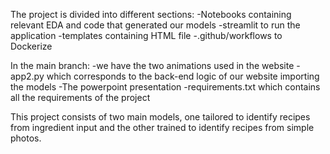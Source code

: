 The project is divided into different sections:
-Notebooks containing relevant EDA and code that generated our models
-streamlit to run the application
-templates containing HTML file
-.github/workflows to Dockerize

In the main branch:
-we have the two animations used in the website
-app2.py which corresponds to the back-end logic of our website importing the models
-The powerpoint presentation
-requirements.txt which contains all the requirements of the project


This project consists of two main models, one tailored to identify recipes from ingredient input and the other trained to identify recipes from simple photos.
